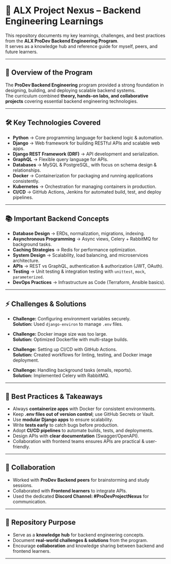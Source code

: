 # 📘 ALX Project Nexus – Backend Engineering Learnings

This repository documents my key learnings, challenges, and best practices from the **ALX ProDev Backend Engineering Program**.  
It serves as a knowledge hub and reference guide for myself, peers, and future learners.

---

## 🚀 Overview of the Program
The **ProDev Backend Engineering** program provided a strong foundation in designing, building, and deploying scalable backend systems.  
The curriculum combined **theory, hands-on labs, and collaborative projects** covering essential backend engineering technologies.

---

## 🛠️ Key Technologies Covered
- **Python** → Core programming language for backend logic & automation.  
- **Django** → Web framework for building RESTful APIs and scalable web apps.  
- **Django REST Framework (DRF)** → API development and serialization.  
- **GraphQL** → Flexible query language for APIs.  
- **Databases** → MySQL & PostgreSQL, with focus on schema design & relationships.  
- **Docker** → Containerization for packaging and running applications consistently.  
- **Kubernetes** → Orchestration for managing containers in production.  
- **CI/CD** → GitHub Actions, Jenkins for automated build, test, and deploy pipelines.  

---

## 📚 Important Backend Concepts
- **Database Design** → ERDs, normalization, migrations, indexing.  
- **Asynchronous Programming** → Async views, Celery + RabbitMQ for background tasks.  
- **Caching Strategies** → Redis for performance optimization.  
- **System Design** → Scalability, load balancing, and microservices architecture.  
- **APIs** → REST vs GraphQL, authentication & authorization (JWT, OAuth).  
- **Testing** → Unit testing & integration testing with `unittest`, `mock`, `parameterized`.  
- **DevOps Practices** → Infrastructure as Code (Terraform, Ansible basics).  

---

## ⚡ Challenges & Solutions
- **Challenge:** Configuring environment variables securely.  
  **Solution:** Used `django-environ` to manage `.env` files.  

- **Challenge:** Docker image size was too large.  
  **Solution:** Optimized Dockerfile with multi-stage builds.  

- **Challenge:** Setting up CI/CD with GitHub Actions.  
  **Solution:** Created workflows for linting, testing, and Docker image deployment.  

- **Challenge:** Handling background tasks (emails, reports).  
  **Solution:** Implemented Celery with RabbitMQ.  

---

## 🌟 Best Practices & Takeaways
- Always **containerize apps** with Docker for consistent environments.  
- Keep **.env files out of version control**; use GitHub Secrets or Vault.  
- Use **modular Django apps** to ensure scalability.  
- Write **tests early** to catch bugs before production.  
- Adopt **CI/CD pipelines** to automate builds, tests, and deployments.  
- Design APIs with **clear documentation** (Swagger/OpenAPI).  
- Collaboration with frontend teams ensures APIs are practical & user-friendly.  

---

## 🤝 Collaboration
- Worked with **ProDev Backend peers** for brainstorming and study sessions.  
- Collaborated with **Frontend learners** to integrate APIs.  
- Used the dedicated **Discord Channel: #ProDevProjectNexus** for communication.  

---

## 📌 Repository Purpose
- Serve as a **knowledge hub** for backend engineering concepts.  
- Document **real-world challenges & solutions** from the program.  
- Encourage **collaboration** and knowledge sharing between backend and frontend learners.  

---
